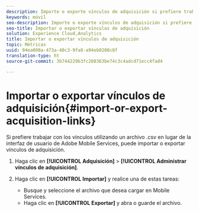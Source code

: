 ```yaml
---
description: Importe o exporte vínculos de adquisición si prefiere trabajar con los vínculos mediante el uso de un archivo .csv en lugar de utilizar la interfaz de usuario de Adobe Mobile Services.
keywords: móvil
seo-description: Importe o exporte vínculos de adquisición si prefiere trabajar con los vínculos mediante el uso de un archivo .csv en lugar de utilizar la interfaz de usuario de Adobe Mobile Services.
seo-title: Importar o exportar vínculos de adquisición
solution: Experience Cloud,Analytics
title: Importar o exportar vínculos de adquisición
topic: Métricas
uuid: 94ea008a-473a-40c3-9fa8-a94eb0208c8f
translation-type: ht
source-git-commit: 3b744229b3fc288363be74c3c4adcd71ecc4fad4

---
```



# Importar o exportar vínculos de adquisición{#import-or-export-acquisition-links}

Si prefiere trabajar con los vínculos utilizando un archivo .csv en lugar de la interfaz de usuario de Adobe Mobile Services, puede importar o exportar vínculos de adquisición.

1. Haga clic en **[!UICONTROL Adquisición]** &gt; **[!UICONTROL Administrar vínculos de adquisición]**.
1. Haga clic en **[!UICONTROL Importar]** y realice una de estas tareas:

   * Busque y seleccione el archivo que desea cargar en Mobile Services.
   * Haga clic en **[!UICONTROL Exportar]** y abra o guarde el archivo.

